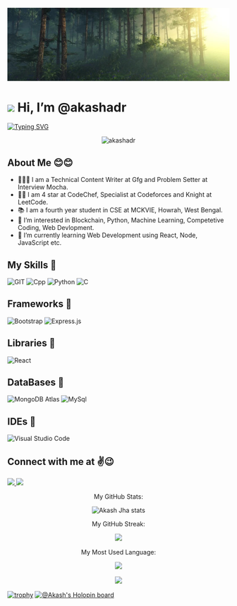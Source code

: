 ![banner](images/Forestv3.jpg)
# <img width="30" src="https://camo.githubusercontent.com/e8e7b06ecf583bc040eb60e44eb5b8e0ecc5421320a92929ce21522dbc34c891/68747470733a2f2f6d656469612e67697068792e636f6d2f6d656469612f6876524a434c467a6361737252346961377a2f67697068792e676966"> Hi, I’m @akashadr

[![Typing SVG](https://readme-typing-svg.herokuapp.com?center=true&color=4FF7CF&lines=Welcome+to+my+profile+%F0%9F%A4%97%F0%9F%A4%97;I+Love+new+technologies+%E2%9D%A4%EF%B8%8F%F0%9F%98%8D;Like+Blockchain%2C+ML%2C+AI%F0%9F%98%81%F0%9F%98%81+)](https://git.io/typing-svg)

<p align="center"> <img src="https://komarev.com/ghpvc/?username=akashadr&label=Profile%20views&color=0e75b6&style=flat" alt="akashadr" /> </p>

## **About Me 😊😊**

- 👨🏻‍🎓 I am a Technical Content Writer at Gfg and Problem Setter at Interview Mocha.
- 👨‍💻 I am 4 star at CodeChef, Specialist at Codeforces and Knight at LeetCode.
- 📚 I am a fourth year student in CSE at MCKVIE, Howrah, West Bengal.
- 👀 I’m interested in Blockchain, Python, Machine Learning, Competetive Coding, Web Devlopment.
- 📖 I’m currently learning Web Development using React, Node, JavaScript etc.

## **My Skills 🚀**
![GIT](https://img.shields.io/badge/git-%3776AB.svg?style=for-the-badge&logo=git&logoColor=white&color=F05032)
![Cpp](https://img.shields.io/badge/C%2B%2B-00599C?style=for-the-badge&logo=c%2B%2B&logoColor=white)
![Python](https://img.shields.io/badge/python-%3776AB.svg?style=for-the-badge&logo=python&logoColor=white&color=3776AB)
![C](https://img.shields.io/badge/c-%3776AB.svg?style=for-the-badge&logo=c&logoColor=white&color=A8B9CC)

## **Frameworks 🚀**
![Bootstrap](https://img.shields.io/badge/-Bootstrap-333333?style=flat&logo=bootstrap&logoColor=563D7C)
![Express.js](https://img.shields.io/badge/-Express.js-333333?style=flat&logo=node.js)

## **Libraries 🚀**
![React](https://img.shields.io/badge/-React-333333?style=flat&logo=react) 

## **DataBases 🚀**
![MongoDB Atlas](https://img.shields.io/badge/-MongoDB%20Atlas-333333?style=flat&logo=mongodb)
![MySql](https://img.shields.io/badge/-MySql-333333?style=flat&logo=mysql)

## **IDEs 🚀**
![Visual Studio Code](https://img.shields.io/badge/-Visual%20Studio%20Code-333333?style=flat&logo=visual-studio-code&logoColor=007ACC)

## **Connect with me at ✌😉**

<div id= "Connect">
 <p>
 <a href="https://twitter.com/adr_akash" target="blank">
  <img src="https://img.shields.io/badge/Twitter-1DA1F2?style=for-the-badge&logo=twitter&logoColor=white">
 </a>  

 <a href="https://www.linkedin.com/in/akash-adr/" target="blank">
  <img src="https://img.shields.io/badge/LinkedIn-0077B5?style=for-the-badge&logo=linkedin&logoColor=white">
 </a>
</p>
</div>


<div>
  <p align="center" 'text-style=Bold;'>My GitHub Stats:</p>

  <p align="center"><img src="https://github-readme-stats.vercel.app/api?username=akashadr&show_icons=true&theme=tokyonight&count_private=true" alt="Akash Jha stats"/>

  <p align="center">My GitHub Streak:</p>

  <p align="center"><img src="https://github-readme-streak-stats.herokuapp.com?user=akashadr&theme=github-dark-blue&date_format=j%20M%5B%20Y%5D"/>

  <p align="center" >My Most Used Language:</p>
    
  <p align="center"><img height="150px" src="https://github-readme-stats.vercel.app/api/top-langs/?username=Exoutia&hide=html&hide_title=true&hide_border=true&layout=compact&langs_count=6&text_color=000&icon_color=fff&bg_color=0,52fa5a,4dfcff,c64dff&theme=graywhite">

  <p align="center"><img src="https://activity-graph.herokuapp.com/graph?username=akashadr&theme=github"></p>

</div>

[![trophy](https://github-profile-trophy.vercel.app/?username=akashadr&theme=onestar)](https://github.com/ryo-ma/github-profile-trophy)
[![@Akash's Holopin board](https://holopin.io/api/user/board?user=akashadr)](https://holopin.io/@akashadr) 


